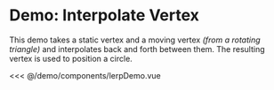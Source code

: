 <script setup>
    import LerpDemo from './components/lerpDemo.vue';
</script>

# Demo: Interpolate Vertex

This demo takes a static vertex and a moving vertex _(from a rotating triangle)_ and interpolates back and forth between them. The resulting vertex is used to position a circle.

<LerpDemo />

<<< @/demo/components/lerpDemo.vue
